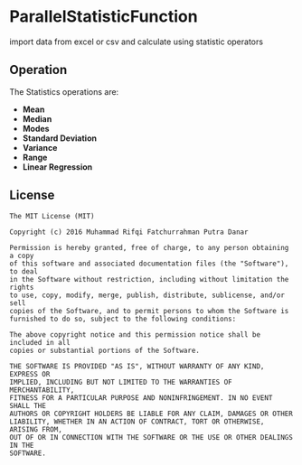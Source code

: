 # ParallelStatisticFunction

import data from excel or csv and calculate using statistic operators

Operation
---------
The Statistics operations are:
* **Mean**
* **Median**
* **Modes**
* **Standard Deviation**
* **Variance**
* **Range**
* **Linear Regression**

License
-------

	The MIT License (MIT)
	
	Copyright (c) 2016 Muhammad Rifqi Fatchurrahman Putra Danar
	
	Permission is hereby granted, free of charge, to any person obtaining a copy
	of this software and associated documentation files (the "Software"), to deal
	in the Software without restriction, including without limitation the rights
	to use, copy, modify, merge, publish, distribute, sublicense, and/or sell
	copies of the Software, and to permit persons to whom the Software is
	furnished to do so, subject to the following conditions:
	
	The above copyright notice and this permission notice shall be included in all
	copies or substantial portions of the Software.
	
	THE SOFTWARE IS PROVIDED "AS IS", WITHOUT WARRANTY OF ANY KIND, EXPRESS OR
	IMPLIED, INCLUDING BUT NOT LIMITED TO THE WARRANTIES OF MERCHANTABILITY,
	FITNESS FOR A PARTICULAR PURPOSE AND NONINFRINGEMENT. IN NO EVENT SHALL THE
	AUTHORS OR COPYRIGHT HOLDERS BE LIABLE FOR ANY CLAIM, DAMAGES OR OTHER
	LIABILITY, WHETHER IN AN ACTION OF CONTRACT, TORT OR OTHERWISE, ARISING FROM,
	OUT OF OR IN CONNECTION WITH THE SOFTWARE OR THE USE OR OTHER DEALINGS IN THE
	SOFTWARE.